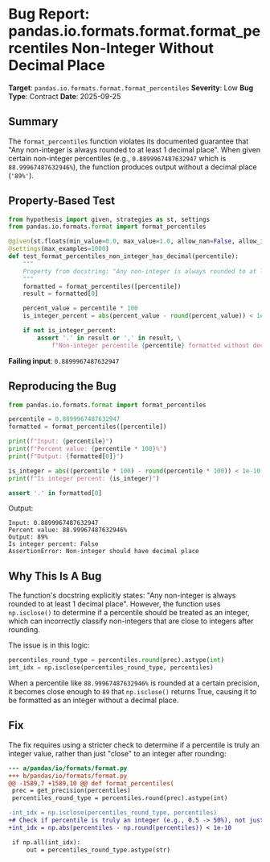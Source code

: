# Bug Report: pandas.io.formats.format.format_percentiles Non-Integer Without Decimal Place

**Target**: `pandas.io.formats.format.format_percentiles`
**Severity**: Low
**Bug Type**: Contract
**Date**: 2025-09-25

## Summary

The `format_percentiles` function violates its documented guarantee that "Any non-integer is always rounded to at least 1 decimal place". When given certain non-integer percentiles (e.g., `0.8899967487632947` which is `88.99967487632946%`), the function produces output without a decimal place (`'89%'`).

## Property-Based Test

```python
from hypothesis import given, strategies as st, settings
from pandas.io.formats.format import format_percentiles

@given(st.floats(min_value=0.0, max_value=1.0, allow_nan=False, allow_infinity=False))
@settings(max_examples=1000)
def test_format_percentiles_non_integer_has_decimal(percentile):
    """
    Property from docstring: "Any non-integer is always rounded to at least 1 decimal place"
    """
    formatted = format_percentiles([percentile])
    result = formatted[0]

    percent_value = percentile * 100
    is_integer_percent = abs(percent_value - round(percent_value)) < 1e-10

    if not is_integer_percent:
        assert '.' in result or ',' in result, \
            f"Non-integer percentile {percentile} formatted without decimal: {result}"
```

**Failing input**: `0.8899967487632947`

## Reproducing the Bug

```python
from pandas.io.formats.format import format_percentiles

percentile = 0.8899967487632947
formatted = format_percentiles([percentile])

print(f"Input: {percentile}")
print(f"Percent value: {percentile * 100}%")
print(f"Output: {formatted[0]}")

is_integer = abs((percentile * 100) - round(percentile * 100)) < 1e-10
print(f"Is integer percent: {is_integer}")

assert '.' in formatted[0]
```

Output:
```
Input: 0.8899967487632947
Percent value: 88.99967487632946%
Output: 89%
Is integer percent: False
AssertionError: Non-integer should have decimal place
```

## Why This Is A Bug

The function's docstring explicitly states: "Any non-integer is always rounded to at least 1 decimal place". However, the function uses `np.isclose()` to determine if a percentile should be treated as an integer, which can incorrectly classify non-integers that are close to integers after rounding.

The issue is in this logic:
```python
percentiles_round_type = percentiles.round(prec).astype(int)
int_idx = np.isclose(percentiles_round_type, percentiles)
```

When a percentile like `88.99967487632946%` is rounded at a certain precision, it becomes close enough to `89` that `np.isclose()` returns True, causing it to be formatted as an integer without a decimal place.

## Fix

The fix requires using a stricter check to determine if a percentile is truly an integer value, rather than just "close" to an integer after rounding:

```diff
--- a/pandas/io/formats/format.py
+++ b/pandas/io/formats/format.py
@@ -1589,7 +1589,10 @@ def format_percentiles(
 prec = get_precision(percentiles)
 percentiles_round_type = percentiles.round(prec).astype(int)

-int_idx = np.isclose(percentiles_round_type, percentiles)
+# Check if percentile is truly an integer (e.g., 0.5 -> 50%), not just close after rounding
+int_idx = np.abs(percentiles - np.round(percentiles)) < 1e-10

 if np.all(int_idx):
     out = percentiles_round_type.astype(str)
```